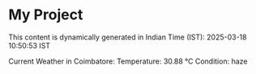 # My Project

This content is dynamically generated in Indian Time (IST): 2025-03-18 10:50:53 IST


Current Weather in Coimbatore:
Temperature: 30.88 °C
Condition: haze
